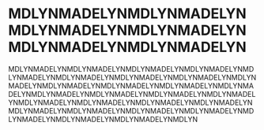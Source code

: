 # MDLYNMADELYNMDLYNMADELYNMDLYNMADELYNMDLYNMADELYNMDLYNMADELYNMDLYNMADELYN
MDLYNMADELYNMDLYNMADELYNMDLYNMADELYNMDLYNMADELYNMDLYNMADELYNMDLYNMADELYNMDLYNMADELYNMDLYNMADELYNMDLYNMADELYNMDLYNMADELYNMDLYNMADELYNMDLYNMADELYNMDLYNMADELYNMDLYNMADELYNMDLYNMADELYNMDLYNMADELYNMDLYNMADELYNMDLYNMADELYNMDLYNMADELYNMDLYNMADELYNMDLYNMADELYNMDLYNMADELYNMDLYNMADELYNMDLYNMADELYNMDLYNMADELYNMDLYNMADELYNMDLYNMADELYNMDLYNMADELYNMDLYN
